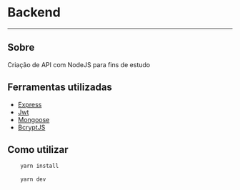 <h1>
Backend
</h1>

---
## Sobre
Criação de API com NodeJS para fins de estudo

## Ferramentas utilizadas

- [Express](#http://expressjs.com/en/5x/api.html#app.use)
- [Jwt](#https://github.com/auth0/node-jsonwebtoken#readme)
- [Mongoose](#https://mongoosejs.com/docs/guide.html)
- [BcryptJS](#https://www.npmjs.com/package/bcryptjs)

## Como utilizar

```bash
    yarn install
    
    yarn dev

```

